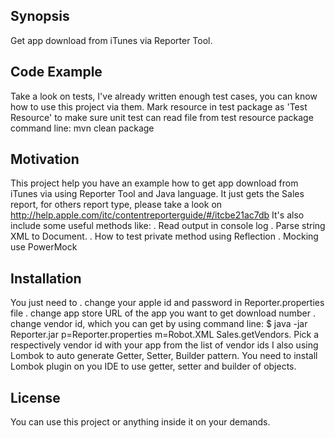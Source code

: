 ## Synopsis

Get app download from iTunes via Reporter Tool.

## Code Example

Take a look on tests, I've already written enough test cases, you can know how to use this project via them.
Mark resource in test package as 'Test Resource' to make sure unit test can read file from test resource package
command line: mvn clean package

## Motivation

This project help you have an example how to get app download from iTunes via using Reporter Tool and Java language.
It just gets the Sales report, for others report type, please take a look on http://help.apple.com/itc/contentreporterguide/#/itcbe21ac7db
It's also include some useful methods like:
    . Read output in console log
    . Parse string XML to Document.
    . How to test private method using Reflection
    . Mocking use PowerMock

## Installation

You just need to
    . change your apple id and password in Reporter.properties file
    . change app store URL of the app you want to get download number
    . change vendor id, which you can get by using command line: $ java -jar Reporter.jar p=Reporter.properties m=Robot.XML Sales.getVendors. Pick a respectively vendor id with your app from the list of vendor ids
I also using Lombok to auto generate Getter, Setter, Builder pattern. You need to install Lombok plugin on you IDE to use getter, setter and builder of objects.

## License

You can use this project or anything inside it on your demands.
